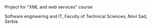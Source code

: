 Project for "XML and web services" course

Software engineering and IT, Faculty of Technical Sciences, Novi Sad, Serbia
